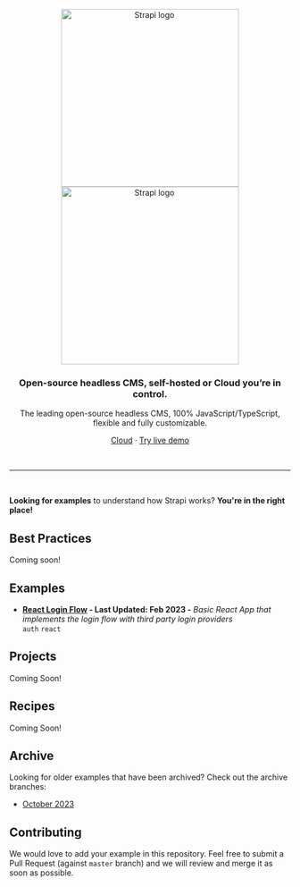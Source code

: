<p align="center">
  <a href="https://strapi.io/#gh-light-mode-only">
    <img src="https://strapi.io/assets/strapi-logo-dark.svg" width="318px" alt="Strapi logo" />
  </a>
  <a href="https://strapi.io/#gh-dark-mode-only">
    <img src="https://strapi.io/assets/strapi-logo-light.svg" width="318px" alt="Strapi logo" />
  </a>
</p>

<h3 align="center">Open-source headless CMS, self-hosted or Cloud you’re in control.</h3>
<p align="center">The leading open-source headless CMS, 100% JavaScript/TypeScript, flexible and fully customizable.</p>
<p align="center"><a href="https://cloud.strapi.io/signups?source=github1">Cloud</a> · <a href="https://strapi.io/demo">Try live demo</a></p>
<br />

***

<br />

**Looking for examples** to understand how Strapi works? **You're in the right place!** <br />

## Best Practices

Coming soon!

## Examples

- **[React Login Flow](./examples/login-react) - Last Updated: Feb 2023 -** *Basic React App that implements the login flow with third party login providers* <br />
  `auth` `react`

## Projects

Coming Soon!

## Recipes

Coming Soon!

## Archive

Looking for older examples that have been archived? Check out the archive branches:

- [October 2023](https://github.com/strapi/strapi-examples/tree/archive/oct23)

## Contributing

We would love to add your example in this repository. Feel free to submit a Pull Request (against `master` branch) and we will review and merge it as soon as possible.
